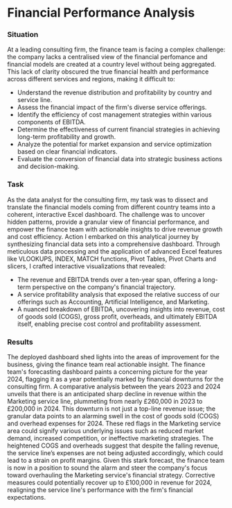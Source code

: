 # Financial Performance Analysis
### Situation
At a leading consulting firm, the finance team is facing a complex challenge: the company lacks a centralised view of the financial perfomance and financial models are created at a country level without being aggregated. This lack of clarity obscured the true financial health and performance across different services and regions, making it difficult to:

+ Understand the revenue distribution and profitability by country and service line.
+ Assess the financial impact of the firm's diverse service offerings.
+ Identify the efficiency of cost management strategies within various components of EBITDA.
+ Determine the effectiveness of current financial strategies in achieving long-term profitability and growth.
+ Analyze the potential for market expansion and service optimization based on clear financial indicators.
+ Evaluate the conversion of financial data into strategic business actions and decision-making.

### Task
As the data analyst for the consulting firm, my task was to dissect and translate the financial models coming from different country teams into a coherent, interactive Excel dashboard. The challenge was to uncover hidden patterns, provide a granular view of financial performance, and empower the finance team with actionable insights to drive revenue growth and cost efficiency.
Action
I embarked on this analytical journey by synthesizing financial data sets into a comprehensive dashboard. Through meticulous data processing and the application of advanced Excel features like VLOOKUPS, INDEX, MATCH functions, Pivot Tables, Pivot Charts and slicers, I crafted interactive visualizations that revealed:
+ The revenue and EBITDA trends over a ten-year span, offering a long-term perspective on the company's financial trajectory.
+ A service profitability analysis that exposed the relative success of our offerings such as Accounting, Artificial Intelligence, and Marketing.
+ A nuanced breakdown of EBITDA, uncovering insights into revenue, cost of goods sold (COGS), gross profit, overheads, and ultimately EBITDA itself, enabling precise cost control and profitability assessment.
 
### Results
The deployed dashboard shed lights into the areas of improvement for the business, giving the finance team real actionable insight.
The finance team's forecasting dashboard paints a concerning picture for the year 2024, flagging it as a year potentially marked by financial downturns for the consulting firm. A comparative analysis between the years 2023 and 2024 unveils that there is an anticipated sharp decline in revenue within the Marketing service line, plummeting from nearly £260,000 in 2023 to £200,000 in 2024. This downturn is not just a top-line revenue issue; the granular data points to an alarming swell in the cost of goods sold (COGS) and overhead expenses for 2024.
These red flags in the Marketing service area could signify various underlying issues such as reduced market demand, increased competition, or ineffective marketing strategies. The heightened COGS and overheads suggest that despite the falling revenue, the service line’s expenses are not being adjusted accordingly, which could lead to a strain on profit margins.
Given this stark forecast, the finance team is now in a position to sound the alarm and steer the company's focus toward overhauling the Marketing service's financial strategy. Corrective measures could potentially recover up to £100,000 in revenue for 2024, realigning the service line's performance with the firm's financial expectations.

